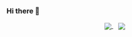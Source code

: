 ### Hi there 👋

<!--
**lboyd93/lboyd93** is a ✨ _special_ ✨ repository because its `README.md` (this file) appears on your GitHub profile.

Here are some ideas to get you started:

- 🔭 I’m currently working on ...
- 🌱 I’m currently learning ...
- 👯 I’m looking to collaborate on ...
- 🤔 I’m looking for help with ...
- 💬 Ask me about ...
- 📫 How to reach me: ...
- 😄 Pronouns: ...
- ⚡ Fun fact: ...
-->

<p align="center">
   <a href="https://github.com/lboyd93/github-readme-stats">
    <img align="center" src="https://github-readme-stats.vercel.app/api?username=lboyd93&theme=dracula&hide_rank=true&count_private=true&show_icons=true&hide_border=true" />
  </a>
  &nbsp;&nbsp;
  <a href="https://github.com/lboyd93/github-readme-stats">
    <img align="center" src="https://github-readme-stats.vercel.app/api/top-langs/?username=lboyd93&langs_count=8&layout=compact&theme=dracula&hide_border=true" />
  </a>
</p>
